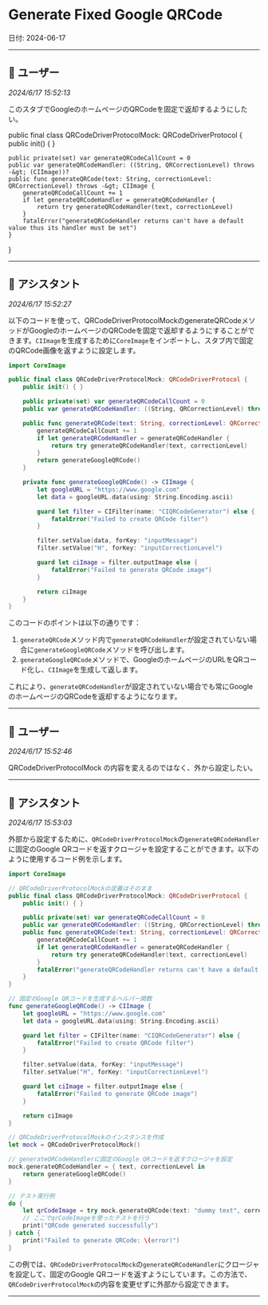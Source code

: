 # Generate Fixed Google QRCode

日付: 2024-06-17

---

## 👤 ユーザー
*2024/6/17 15:52:13*

このスタブでGoogleのホームページのQRCodeを固定で返却するようにしたい。

public final class QRCodeDriverProtocolMock: QRCodeDriverProtocol {
    public init() { }


    public private(set) var generateQRCodeCallCount = 0
    public var generateQRCodeHandler: ((String, QRCorrectionLevel) throws -&gt; (CIImage))?
    public func generateQRCode(text: String, correctionLevel: QRCorrectionLevel) throws -&gt; CIImage {
        generateQRCodeCallCount += 1
        if let generateQRCodeHandler = generateQRCodeHandler {
            return try generateQRCodeHandler(text, correctionLevel)
        }
        fatalError("generateQRCodeHandler returns can't have a default value thus its handler must be set")
    }
}

---

## 🤖 アシスタント
*2024/6/17 15:52:27*

以下のコードを使って、QRCodeDriverProtocolMockのgenerateQRCodeメソッドがGoogleのホームページのQRCodeを固定で返却するようにすることができます。`CIImage`を生成するために`CoreImage`をインポートし、スタブ内で固定のQRCode画像を返すように設定します。

```swift
import CoreImage

public final class QRCodeDriverProtocolMock: QRCodeDriverProtocol {
    public init() { }

    public private(set) var generateQRCodeCallCount = 0
    public var generateQRCodeHandler: ((String, QRCorrectionLevel) throws -> (CIImage))?

    public func generateQRCode(text: String, correctionLevel: QRCorrectionLevel) throws -> CIImage {
        generateQRCodeCallCount += 1
        if let generateQRCodeHandler = generateQRCodeHandler {
            return try generateQRCodeHandler(text, correctionLevel)
        }
        return generateGoogleQRCode()
    }

    private func generateGoogleQRCode() -> CIImage {
        let googleURL = "https://www.google.com"
        let data = googleURL.data(using: String.Encoding.ascii)

        guard let filter = CIFilter(name: "CIQRCodeGenerator") else {
            fatalError("Failed to create QRCode filter")
        }

        filter.setValue(data, forKey: "inputMessage")
        filter.setValue("H", forKey: "inputCorrectionLevel")

        guard let ciImage = filter.outputImage else {
            fatalError("Failed to generate QRCode image")
        }

        return ciImage
    }
}
```

このコードのポイントは以下の通りです：

1. `generateQRCode`メソッド内で`generateQRCodeHandler`が設定されていない場合に`generateGoogleQRCode`メソッドを呼び出します。
2. `generateGoogleQRCode`メソッドで、GoogleのホームページのURLをQRコード化し、`CIImage`を生成して返します。

これにより、`generateQRCodeHandler`が設定されていない場合でも常にGoogleのホームページのQRCodeを返却するようになります。

---

## 👤 ユーザー
*2024/6/17 15:52:46*

QRCodeDriverProtocolMock の内容を変えるのではなく、外から設定したい。

---

## 🤖 アシスタント
*2024/6/17 15:53:03*

外部から設定するために、`QRCodeDriverProtocolMock`の`generateQRCodeHandler`に固定のGoogle QRコードを返すクロージャを設定することができます。以下のように使用するコード例を示します。

```swift
import CoreImage

// QRCodeDriverProtocolMockの定義はそのまま
public final class QRCodeDriverProtocolMock: QRCodeDriverProtocol {
    public init() { }

    public private(set) var generateQRCodeCallCount = 0
    public var generateQRCodeHandler: ((String, QRCorrectionLevel) throws -> (CIImage))?
    public func generateQRCode(text: String, correctionLevel: QRCorrectionLevel) throws -> CIImage {
        generateQRCodeCallCount += 1
        if let generateQRCodeHandler = generateQRCodeHandler {
            return try generateQRCodeHandler(text, correctionLevel)
        }
        fatalError("generateQRCodeHandler returns can't have a default value thus its handler must be set")
    }
}

// 固定のGoogle QRコードを生成するヘルパー関数
func generateGoogleQRCode() -> CIImage {
    let googleURL = "https://www.google.com"
    let data = googleURL.data(using: String.Encoding.ascii)

    guard let filter = CIFilter(name: "CIQRCodeGenerator") else {
        fatalError("Failed to create QRCode filter")
    }

    filter.setValue(data, forKey: "inputMessage")
    filter.setValue("H", forKey: "inputCorrectionLevel")

    guard let ciImage = filter.outputImage else {
        fatalError("Failed to generate QRCode image")
    }

    return ciImage
}

// QRCodeDriverProtocolMockのインスタンスを作成
let mock = QRCodeDriverProtocolMock()

// generateQRCodeHandlerに固定のGoogle QRコードを返すクロージャを設定
mock.generateQRCodeHandler = { text, correctionLevel in
    return generateGoogleQRCode()
}

// テスト実行例
do {
    let qrCodeImage = try mock.generateQRCode(text: "dummy text", correctionLevel: .medium)
    // ここでqrCodeImageを使ったテストを行う
    print("QRCode generated successfully")
} catch {
    print("Failed to generate QRCode: \(error)")
}
```

この例では、`QRCodeDriverProtocolMock`の`generateQRCodeHandler`にクロージャを設定して、固定のGoogle QRコードを返すようにしています。この方法で、`QRCodeDriverProtocolMock`の内容を変更せずに外部から設定できます。

---
